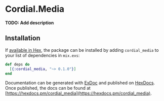 # Cordial.Media

**TODO: Add description**

## Installation

If [available in Hex](https://hex.pm/docs/publish), the package can be installed
by adding `cordial_media` to your list of dependencies in `mix.exs`:

```elixir
def deps do
  [{:cordial_media, "~> 0.1.0"}]
end
```

Documentation can be generated with [ExDoc](https://github.com/elixir-lang/ex_doc)
and published on [HexDocs](https://hexdocs.pm). Once published, the docs can
be found at [https://hexdocs.pm/cordial_media](https://hexdocs.pm/cordial_media).

